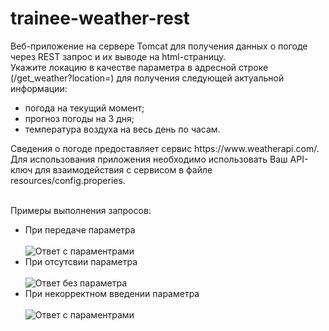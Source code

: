 # trainee-weather-rest
Веб-приложение на сервере Tomcat для получения данных о погоде через REST запрос и их выводе на html-страницу.
<br> Укажите локацию в качестве параметра в адресной строке (/get_weather?location=) для получения следующей актуальной информации: 
- погода на текущий момент;
- прогноз погоды на 3 дня;
- температура воздуха на весь день по часам.
<p> Cведения о погоде предоставляет сервис https://www.weatherapi.com/.
Для использования приложения необходимо использовать Ваш API-ключ для взаимодействия с сервисом в файле resources/config.properies.

<br> Примеры выполнения запросов:
- При передаче параметра
<br><br> ![Ответ с параментрами](https://github.com/valentinkd3/trainee_weather_restapi/blob/a7b58ba088e8e5cac262a5b134bc0003d3ea4837/img/WithParam.png)
- При отсутсвии параметра
<br><br> ![Ответ без параметра](https://github.com/valentinkd3/trainee-weather-rest/blob/dcedd798a651742c7ae2cfb5adf9e58511d9c785/img/WithoutParam.png)
- При некорректном введении параметра
<br><br> ![Ответ с параментрами](https://github.com/valentinkd3/trainee-weather-rest/blob/dcedd798a651742c7ae2cfb5adf9e58511d9c785/img/Incorrect.png)



